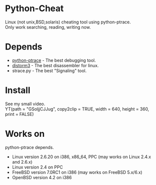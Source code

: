 Python-Cheat
===============
Linux (not unix,BSD,solaris) cheating tool using python-ptrace.   
Only work searching, reading, writing now.

Depends
===============
* [python-ptrace](https://pypi.python.org/pypi/python-ptrace "Ptrace library for python") - The best debugging tool.
* [distorm3](http://code.google.com/p/distorm/ "Distorm3 - DisAssembler") - The best disassembler for linux.
* strace.py - The best "Signaling" tool.

Install
===============
See my small video.  
YT(path = "GSoljjCJJug", copy2clip = TRUE, width = 640, height = 360, print = FALSE)

Works on
===============
python-ptrace depends.
* Linux version 2.6.20 on i386, x86\_64, PPC (may works on Linux 2.4.x and 2.6.x)
* Linux version 2.4 on PPC
* FreeBSD version 7.0RC1 on i386 (may works on FreeBSD 5.x/6.x)
* OpenBSD version 4.2 on i386
